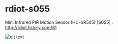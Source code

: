 # rdiot-s055
Mini Infrared PIR Motion Sensor (HC-SR505) [S055] : http://rdiot.tistory.com/81

![alt text](http://cfile26.uf.tistory.com/image/21087F3857D14CF612E00E)
